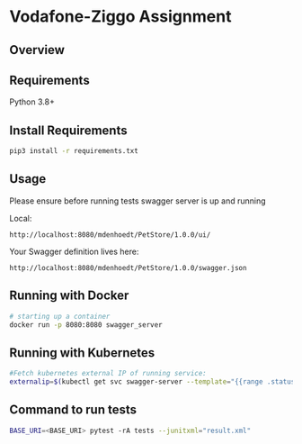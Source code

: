 # Vodafone-Ziggo Assignment

####


## Overview

## Requirements
Python 3.8+

## Install Requirements
```bash
pip3 install -r requirements.txt
```
## Usage
Please ensure before running tests swagger server is up and running


Local:

```
http://localhost:8080/mdenhoedt/PetStore/1.0.0/ui/
```

Your Swagger definition lives here:

```
http://localhost:8080/mdenhoedt/PetStore/1.0.0/swagger.json
```

## Running with Docker

```bash
# starting up a container
docker run -p 8080:8080 swagger_server
```

## Running with Kubernetes
```bash
#Fetch kubernetes external IP of running service:
externalip=$(kubectl get svc swagger-server --template="{{range .status.loadBalancer.ingress}}{{.ip}}{{end}}")
```

## Command to run tests
```bash
BASE_URI=<BASE_URI> pytest -rA tests --junitxml="result.xml"
```
